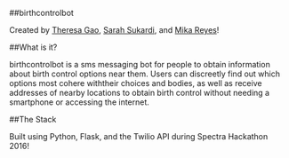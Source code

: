 ##birthcontrolbot

Created by <a href="http://github.com/theresagao">Theresa Gao</a>, <a href="http://github.com/smsukardi">Sarah Sukardi</a>, and <a href="http://github.com/smikatoots">Mika Reyes</a>!

##What is it?

birthcontrolbot is a sms messaging bot for people to obtain information about birth control options near them. Users can discreetly find out which options most cohere withtheir choices and bodies, as well as receive addresses of nearby locations to obtain birth control without needing a smartphone or accessing the internet.

##The Stack

Built using Python, Flask, and the Twilio API during Spectra Hackathon 2016!
